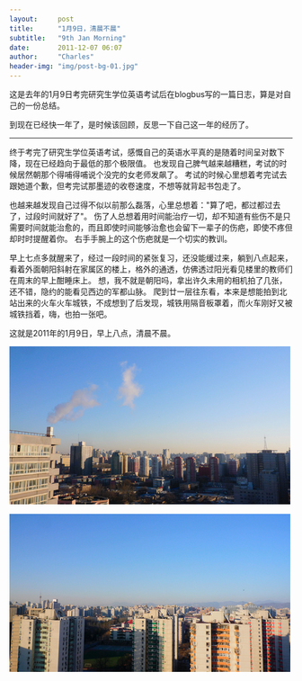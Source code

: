 ```yaml
---
layout:     post
title:      "1月9日，清晨不晨"
subtitle:   "9th Jan Morning"
date:       2011-12-07 06:07
author:     "Charles"
header-img: "img/post-bg-01.jpg"
---
```


这是去年的1月9日考完研究生学位英语考试后在blogbus写的一篇日志，算是对自己的一份总结。

到现在已经快一年了，是时候该回顾，反思一下自己这一年的经历了。

****

终于考完了研究生学位英语考试，感慨自己的英语水平真的是随着时间呈对数下降，现在已经趋向于最低的那个极限值。
也发现自己脾气越来越糟糕，考试的时候居然朝那个得哺得哺说个没完的女老师发飙了。
考试的时候心里想着考完试去跟她道个歉，但考完试那墨迹的收卷速度，不想等就背起书包走了。

也越来越发现自己过得不似以前那么磊落，心里总想着："算了吧，都过都过去了，过段时间就好了"。
伤了人总想着用时间能治疗一切，却不知道有些伤不是只需要时间就能治愈的，而且即使时间能够治愈也会留下一辈子的伤疤，即使不疼但却时时提醒着你。
右手手腕上的这个伤疤就是一个切实的教训。

早上七点多就醒来了，经过一段时间的紧张复习，还没能缓过来，躺到八点起来，看着外面朝阳斜射在家属区的楼上，格外的通透，仿佛透过阳光看见楼里的教师们在周末的早上酣睡床上。
想，我不就是朝阳吗，拿出许久未用的相机拍了几张，还不错，隐约的能看见西边的军都山脉。
爬到廿一层往东看，本来是想能拍到北站出来的火车火车城铁，不成想到了后发现，城铁用隔音板罩着，而火车刚好又被城铁挡着，嗨，也拍一张吧。

这就是2011年的1月9日，早上八点，清晨不晨。

![9th-jab-morning-1](/img/9th-jab-morning-1.jpg)

![9th-jab-morning-2](/img/9th-jab-morning-2.jpg)